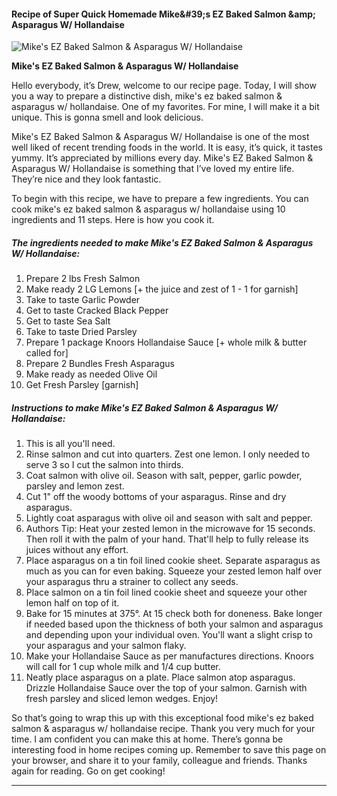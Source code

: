             

#### Recipe of Super Quick Homemade Mike&amp;#39;s EZ Baked Salmon &amp;amp; Asparagus W/ Hollandaise

![Mike's EZ Baked Salmon &amp; Asparagus W/ Hollandaise](https://img-global.cpcdn.com/recipes/4b8a5dfb1b095ab2/751x532cq70/mikes-ez-baked-salmon-asparagus-w-hollandaise-recipe-main-photo.jpg)

**Mike's EZ Baked Salmon &amp; Asparagus W/ Hollandaise**

Hello everybody, it’s Drew, welcome to our recipe page. Today, I will show you a way to prepare a distinctive dish, mike's ez baked salmon & asparagus w/ hollandaise. One of my favorites. For mine, I will make it a bit unique. This is gonna smell and look delicious.

Mike's EZ Baked Salmon & Asparagus W/ Hollandaise is one of the most well liked of recent trending foods in the world. It is easy, it’s quick, it tastes yummy. It’s appreciated by millions every day. Mike's EZ Baked Salmon & Asparagus W/ Hollandaise is something that I’ve loved my entire life. They’re nice and they look fantastic.

To begin with this recipe, we have to prepare a few ingredients. You can cook mike's ez baked salmon & asparagus w/ hollandaise using 10 ingredients and 11 steps. Here is how you cook it.

##### The ingredients needed to make Mike's EZ Baked Salmon & Asparagus W/ Hollandaise:

1.  Prepare 2 lbs Fresh Salmon
2.  Make ready 2 LG Lemons \[+ the juice and zest of 1 - 1 for garnish\]
3.  Take to taste Garlic Powder
4.  Get to taste Cracked Black Pepper
5.  Get to taste Sea Salt
6.  Take to taste Dried Parsley
7.  Prepare 1 package Knoors Hollandaise Sauce \[+ whole milk & butter called for\]
8.  Prepare 2 Bundles Fresh Asparagus
9.  Make ready as needed Olive Oil
10.  Get Fresh Parsley \[garnish\]

##### Instructions to make Mike's EZ Baked Salmon & Asparagus W/ Hollandaise:

1.  This is all you'll need.
2.  Rinse salmon and cut into quarters. Zest one lemon. I only needed to serve 3 so I cut the salmon into thirds.
3.  Coat salmon with olive oil. Season with salt, pepper, garlic powder, parsley and lemon zest.
4.  Cut 1" off the woody bottoms of your asparagus. Rinse and dry asparagus.
5.  Lightly coat asparagus with olive oil and season with salt and pepper.
6.  Authors Tip: Heat your zested lemon in the microwave for 15 seconds. Then roll it with the palm of your hand. That'll help to fully release its juices without any effort.
7.  Place asparagus on a tin foil lined cookie sheet. Separate asparagus as much as you can for even baking. Squeeze your zested lemon half over your asparagus thru a strainer to collect any seeds.
8.  Place salmon on a tin foil lined cookie sheet and squeeze your other lemon half on top of it.
9.  Bake for 15 minutes at 375°. At 15 check both for doneness. Bake longer if needed based upon the thickness of both your salmon and asparagus and depending upon your individual oven. You'll want a slight crisp to your asparagus and your salmon flaky.
10.  Make your Hollandaise Sauce as per manufactures directions. Knoors will call for 1 cup whole milk and 1/4 cup butter.
11.  Neatly place asparagus on a plate. Place salmon atop asparagus. Drizzle Hollandaise Sauce over the top of your salmon. Garnish with fresh parsley and sliced lemon wedges. Enjoy!

So that’s going to wrap this up with this exceptional food mike's ez baked salmon & asparagus w/ hollandaise recipe. Thank you very much for your time. I am confident you can make this at home. There’s gonna be interesting food in home recipes coming up. Remember to save this page on your browser, and share it to your family, colleague and friends. Thanks again for reading. Go on get cooking!

* * *